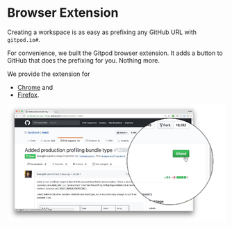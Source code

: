 # Browser Extension

Creating a workspace is as easy as prefixing any GitHub URL with `gitpod.io#`. 

For convenience, we built the Gitpod browser extension. It adds a button to GitHub that does the
prefixing for you. Nothing more.

We provide the extension for
  - [Chrome](https://chrome.google.com/webstore/detail/gitpod-online-ide/dodmmooeoklaejobgleioelladacbeki)
    and
  - [Firefox](https://addons.mozilla.org/en-GB/firefox/addon/gitpod/).

![Browser Extension](images/gitpod-button.jpg)
